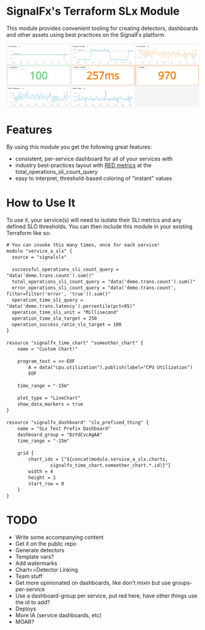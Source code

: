 # SignalFx's Terraform SLx Module

This module provides convenient tooling for creating detectors, dashboards and other assets using best practices on the SignalFx platform.

![Example Dashboard](images/example.png?raw=true)

# Features

By using this module you get the following great features:

* consistent, per-service dashboard for all of your services with
* industry best-practices layout with [RED metrics](https://www.weave.works/blog/the-red-method-key-metrics-for-microservices-architecture/) at the total_operations_sli_count_query
* easy to interpret, threshold-based coloring of "instant" values

# How to Use It

To use it, your service(s) will need to isolate their SLI metrics and any defined SLO thresholds. You can then include this module in your existing Terraform like so:

```
# You can invoke this many times, once for each service!
module "service_a_slx" {
  source = "signalslx"

  successful_operations_sli_count_query = "data('demo.trans.count').sum()"
  total_operations_sli_count_query = "data('demo.trans.count').sum()"
  error_operations_sli_count_query = "data('demo.trans.count', filter=filter('error', 'true')).sum()"
  operation_time_sli_query = "data('demo.trans.latency').percentile(pct=95)"
  operation_time_sli_unit = "Millisecond"
  operation_time_slo_target = 250
  operation_success_ratio_slo_target = 100
}

resource "signalfx_time_chart" "someother_chart" {
    name = "Custom Chart!"

    program_text = <<-EOF
        A = data("cpu.utilization").publish(label="CPU Utilization")
        EOF

    time_range = "-15m"

    plot_type = "LineChart"
    show_data_markers = true
}

resource "signalfx_dashboard" "slx_prefixed_thing" {
    name = "SLx Test Prefix Dashboard"
    dashboard_group = "DzYdCvcAgAA"
    time_range = "-15m"

    grid {
        chart_ids = ["${concat(module.service_a_slx.charts,
                signalfx_time_chart.someother_chart.*.id)}"]
        width = 4
        height = 1
        start_row = 0
    }
}
```

# TODO

* Write some accompanying content
* Get it on the public repo
* Generate detectors
* Template vars?
* Add watermarks
* Chart<>Detector Linking
* Team stuff
* Get more opinionated on dashboards, like don't mixin but use groups-per-service
* Use a dashboard-group per service, put red here, have other things use the id to add?
* Deploys
* More IA (service dashboards, etc)
* MOAR?
